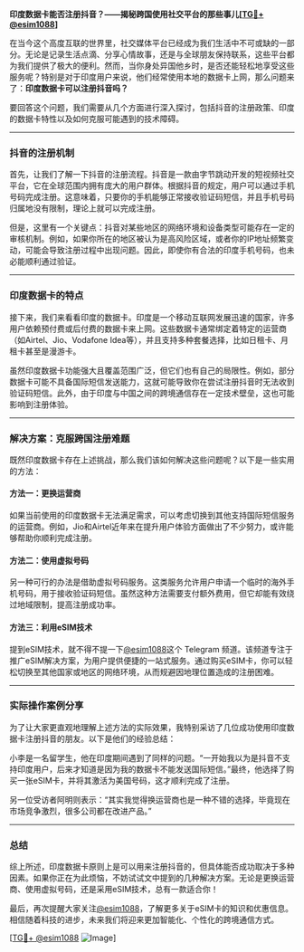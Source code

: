 **印度数据卡能否注册抖音？——揭秘跨国使用社交平台的那些事儿[[TG💪+ @esim1088](https://t.me/s/esim1088)]**

在当今这个高度互联的世界里，社交媒体平台已经成为我们生活中不可或缺的一部分。无论是记录生活点滴、分享心情故事，还是与全球朋友保持联系，这些平台都为我们提供了极大的便利。然而，当你身处异国他乡时，是否还能轻松地享受这些服务呢？特别是对于印度用户来说，他们经常使用本地的数据卡上网，那么问题来了：**印度数据卡可以注册抖音吗？**

要回答这个问题，我们需要从几个方面进行深入探讨，包括抖音的注册政策、印度的数据卡特性以及如何克服可能遇到的技术障碍。

---

### 抖音的注册机制

首先，让我们了解一下抖音的注册流程。抖音是一款由字节跳动开发的短视频社交平台，它在全球范围内拥有庞大的用户群体。根据抖音的规定，用户可以通过手机号码完成注册。这意味着，只要你的手机能够正常接收验证码短信，并且手机号码归属地没有限制，理论上就可以完成注册。

但是，这里有一个关键点：抖音对某些地区的网络环境和设备类型可能存在一定的审核机制。例如，如果你所在的地区被认为是高风险区域，或者你的IP地址频繁变动，可能会导致注册过程中出现问题。因此，即使你有合法的印度手机号码，也未必能顺利通过验证。

---

### 印度数据卡的特点

接下来，我们来看看印度的数据卡。印度是一个移动互联网发展迅速的国家，许多用户依赖预付费或后付费的数据卡来上网。这些数据卡通常绑定着特定的运营商（如Airtel、Jio、Vodafone Idea等），并且支持多种套餐选择，比如日租卡、月租卡甚至是漫游卡。

虽然印度数据卡功能强大且覆盖范围广泛，但它们也有自己的局限性。例如，部分数据卡可能不具备国际短信发送能力，这就可能导致你在尝试注册抖音时无法收到验证码短信。此外，由于印度与中国之间的跨境通信存在一定技术壁垒，这也可能影响到注册体验。

---

### 解决方案：克服跨国注册难题

既然印度数据卡存在上述挑战，那么我们该如何解决这些问题呢？以下是一些实用的方法：

#### 方法一：更换运营商
如果当前使用的印度数据卡无法满足需求，可以考虑切换到其他支持国际短信服务的运营商。例如，Jio和Airtel近年来在提升用户体验方面做出了不少努力，或许能够帮助你顺利完成注册。

#### 方法二：使用虚拟号码
另一种可行的办法是借助虚拟号码服务。这类服务允许用户申请一个临时的海外手机号码，用于接收验证码短信。虽然这种方法需要支付额外费用，但它却能有效绕过地域限制，提高注册成功率。

#### 方法三：利用eSIM技术
提到eSIM技术，就不得不提一下[@esim1088](https://t.me/s/esim1088)这个 Telegram 频道。该频道专注于推广eSIM解决方案，为用户提供便捷的一站式服务。通过购买eSIM卡，你可以轻松切换至其他国家或地区的网络环境，从而规避因地理位置造成的注册困难。

---

### 实际操作案例分享

为了让大家更直观地理解上述方法的实际效果，我特别采访了几位成功使用印度数据卡注册抖音的朋友。以下是他们的经验总结：

小李是一名留学生，他在印度期间遇到了同样的问题。“一开始我以为是抖音不支持印度用户，后来才知道是因为我的数据卡不能发送国际短信。”最终，他选择了购买一张eSIM卡，并将其激活为美国号码，这才顺利完成了注册。

另一位受访者阿明则表示：“其实我觉得换运营商也是一种不错的选择，毕竟现在市场竞争激烈，很多公司都在改进产品。”

---

### 总结

综上所述，印度数据卡原则上是可以用来注册抖音的，但具体能否成功取决于多种因素。如果你正在为此烦恼，不妨试试文中提到的几种解决方案。无论是更换运营商、使用虚拟号码，还是采用eSIM技术，总有一款适合你！

最后，再次提醒大家关注[@esim1088](https://t.me/s/esim1088)，了解更多关于eSIM卡的知识和优惠信息。相信随着科技的进步，未来我们将迎来更加智能化、个性化的跨境通信方式。

[[TG💪+ @esim1088](https://t.me/s/esim1088) ![Image](https://i.postimg.cc/4NQfJmqS/Snipaste-2025-05-13-00-14-12.png)]